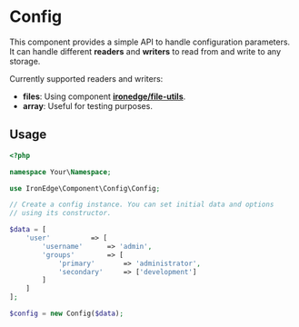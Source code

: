 # Config

This component provides a simple API to handle configuration parameters. It
can handle different **readers** and **writers** to read from and write to any
storage.

Currently supported readers and writers:

* **files**: Using component [**ironedge/file-utils**](https://github.com/ironedgesoftware/file-utils).
* **array**: Useful for testing purposes.

## Usage

``` php
<?php

namespace Your\Namespace;

use IronEdge\Component\Config\Config;

// Create a config instance. You can set initial data and options
// using its constructor.

$data = [
    'user'          => [
        'username'      => 'admin',
        'groups'        => [
            'primary'       => 'administrator',
            'secondary'     => ['development']
        ]
    ]
];

$config = new Config($data);



```